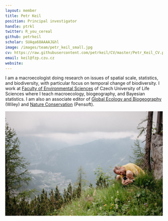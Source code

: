 ```yaml
---
layout: member
title: Petr Keil
position: Principal investigator
handle: ptrkl
twitter: R_you_cereal
github: petrkeil
scholar: SUAqa68AAAAJ&hl
image: /images/team/petr_keil_small.jpg
cv: https://raw.githubusercontent.com/petrkeil/CV/master/Petr_Keil_CV.pdf
email: keil@fzp.czu.cz
website:
---
```


I am a macroecologist doing research on issues of spatial scale, statistics, and biodiversity, with particular focus on temporal change of biodiversity. I work at [Faculty of Environmental Sciences](https://www.fzp.czu.cz/en/) of Czech University of Life Sciences where I teach macroecology, biogeography, and Bayesian statistics. I am also an associate editor of [Global Ecology and Biogeography](https://onlinelibrary.wiley.com/journal/14668238#pane-01cbe741-499a-4611-874e-1061f1f4679e01) (Wiley) and [Nature Conservation](https://natureconservation.pensoft.net/) (Pensoft).

![PK](/images/team/petr_keil_alps.png)



